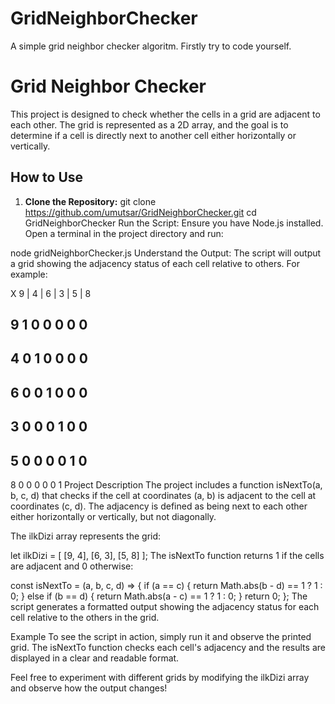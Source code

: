 # GridNeighborChecker
A simple grid neighbor checker algoritm. Firstly try to code yourself. 

# Grid Neighbor Checker

This project is designed to check whether the cells in a grid are adjacent to each other. The grid is represented as a 2D array, and the goal is to determine if a cell is directly next to another cell either horizontally or vertically.

## How to Use

1. **Clone the Repository:**
   git clone https://github.com/umutsar/GridNeighborChecker.git
   cd GridNeighborChecker
Run the Script:
Ensure you have Node.js installed. Open a terminal in the project directory and run:

node gridNeighborChecker.js
Understand the Output:
The script will output a grid showing the adjacency status of each cell relative to others. For example:

X    9  |  4  |  6  |  3  |  5  |  8 

9    1     0     0     0     0     0 
-
4    0     1     0     0     0     0 
-
6    0     0     1     0     0     0 
-
3    0     0     0     1     0     0 
-
5    0     0     0     0     1     0 
-
8    0     0     0     0     0     1 
Project Description
The project includes a function isNextTo(a, b, c, d) that checks if the cell at coordinates (a, b) is adjacent to the cell at coordinates (c, d). The adjacency is defined as being next to each other either horizontally or vertically, but not diagonally.

The ilkDizi array represents the grid:

let ilkDizi = [
    [9, 4],
    [6, 3],
    [5, 8]
];
The isNextTo function returns 1 if the cells are adjacent and 0 otherwise:

const isNextTo = (a, b, c, d) => {
    if (a == c) {
        return Math.abs(b - d) == 1 ? 1 : 0;
    } else if (b == d) {
        return Math.abs(a - c) == 1 ? 1 : 0;
    }
    return 0;
};
The script generates a formatted output showing the adjacency status for each cell relative to the others in the grid.

Example
To see the script in action, simply run it and observe the printed grid. The isNextTo function checks each cell's adjacency and the results are displayed in a clear and readable format.

Feel free to experiment with different grids by modifying the ilkDizi array and observe how the output changes!
